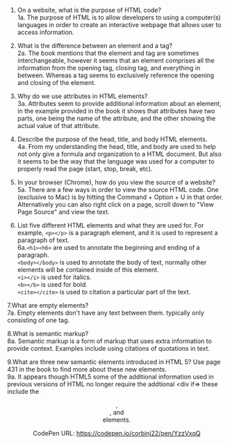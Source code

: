 1. On a website, what is the purpose of HTML code? <br />
  1a. The purpose of HTML is to allow developers to using a computer(s) languages in order to create an interactive webpage that allows user to access information.

2. What is the difference between an element and a tag? <br />
  2a. The book mentions that the element and tag are sometimes interchangeable, however it seems that an element comprises all the information from the opening tag, closing tag, and everything in between. Whereas a tag seems to exclusively reference the opening and closing of the element.

3. Why do we use attributes in HTML elements? <br />
  3a. Attributes seem to provide additional information about an element, in the example provided in the book it shows that attributes have two parts, one being the name of the attribute, and the other showing the actual value of that attribute.

4. Describe the purpose of the head, title, and body HTML elements. <br />
  4a. From my understanding the head, title, and body are used to help not only give a formula and organization to a HTML document. But also it seems to be the way that the language was used for a computer to properly read the page (start, stop, break, etc).

5. In your browser (Chrome), how do you view the source of a website? <br />
  5a. There are a few ways in order to view the source HTML code. One (exclusive to Mac) is by hitting the Command + Option + U in that order. Alternatively you can also right click on a page, scroll down to "View Page Source" and view the text.

6. List five different HTML elements and what they are used for. For example, `<p></p>` is a paragraph element, and it is used to represent a paragraph of text. <br />
  6a.`<h1><h6>` are used to annotate the beginning and ending of a paragraph. <br />
  `<body></body>` is used to annotate the body of text, normally other elements will be contained inside of this element. <br />
  `<i></i>` is used for italics. <br />
  `<b></b>` is used for bold. <br />
  `<cite></cite>` is used to citation a particular part of the text. <br />

7.What are empty elements? <br />
  7a. Empty elements don't have any text between them. typically only consisting of one tag.

8.What is semantic markup? <br />
  8a. Semantic markup is a form of markup that uses extra information to provide context. Examples include using citations of quotations in text.

9.What are three new semantic elements introduced in HTML 5? Use page 431 in the book to find more about these new elements. <br />
  9a. It appears though HTML5 some of the additional information used in previous versions of HTML no longer require the addtional <div if=> these include the <header>, <nav>, and <article> elements.


CodePen URL:
https://codepen.io/corbinj22/pen/YzzVxqQ

